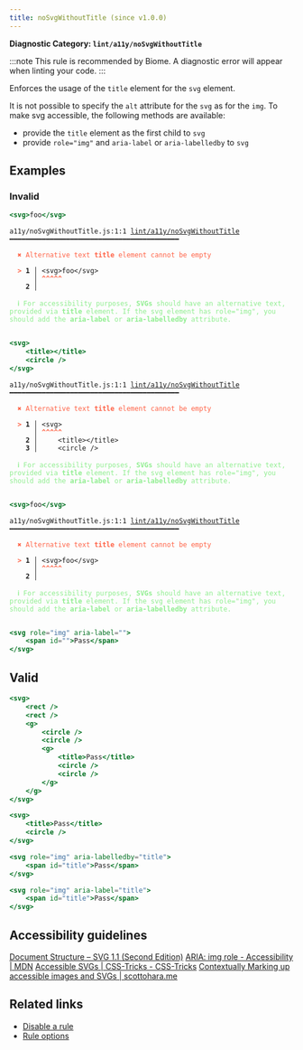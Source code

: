 ```yaml
---
title: noSvgWithoutTitle (since v1.0.0)
---
```


**Diagnostic Category: `lint/a11y/noSvgWithoutTitle`**

:::note
This rule is recommended by Biome. A diagnostic error will appear when linting your code.
:::

Enforces the usage of the `title` element for the `svg` element.

It is not possible to specify the `alt` attribute for the `svg` as for the `img`.
To make svg accessible, the following methods are available:

- provide the `title` element as the first child to `svg`
- provide `role="img"` and `aria-label` or `aria-labelledby` to `svg`

## Examples

### Invalid

```jsx
<svg>foo</svg>
```

<pre class="language-text"><code class="language-text">a11y/noSvgWithoutTitle.js:1:1 <a href="https://biomejs.dev/linter/rules/no-svg-without-title">lint/a11y/noSvgWithoutTitle</a> ━━━━━━━━━━━━━━━━━━━━━━━━━━━━━━━━━━━━━━━━━━

<strong><span style="color: Tomato;">  </span></strong><strong><span style="color: Tomato;">✖</span></strong> <span style="color: Tomato;">Alternative text </span><span style="color: Tomato;"><strong>title</strong></span><span style="color: Tomato;"> element cannot be empty</span>
  
<strong><span style="color: Tomato;">  </span></strong><strong><span style="color: Tomato;">&gt;</span></strong> <strong>1 │ </strong>&lt;svg&gt;foo&lt;/svg&gt;
   <strong>   │ </strong><strong><span style="color: Tomato;">^</span></strong><strong><span style="color: Tomato;">^</span></strong><strong><span style="color: Tomato;">^</span></strong><strong><span style="color: Tomato;">^</span></strong><strong><span style="color: Tomato;">^</span></strong>
    <strong>2 │ </strong>
  
<strong><span style="color: lightgreen;">  </span></strong><strong><span style="color: lightgreen;">ℹ</span></strong> <span style="color: lightgreen;">For accessibility purposes, </span><span style="color: lightgreen;"><strong>SVGs</strong></span><span style="color: lightgreen;"> should have an alternative text, provided via </span><span style="color: lightgreen;"><strong>title</strong></span><span style="color: lightgreen;"> element. If the svg element has role=&quot;img&quot;, you should add the </span><span style="color: lightgreen;"><strong>aria-label</strong></span><span style="color: lightgreen;"> or </span><span style="color: lightgreen;"><strong>aria-labelledby</strong></span><span style="color: lightgreen;"> attribute.</span>
  
</code></pre>

```jsx
<svg>
    <title></title>
    <circle />
</svg>
```

<pre class="language-text"><code class="language-text">a11y/noSvgWithoutTitle.js:1:1 <a href="https://biomejs.dev/linter/rules/no-svg-without-title">lint/a11y/noSvgWithoutTitle</a> ━━━━━━━━━━━━━━━━━━━━━━━━━━━━━━━━━━━━━━━━━━

<strong><span style="color: Tomato;">  </span></strong><strong><span style="color: Tomato;">✖</span></strong> <span style="color: Tomato;">Alternative text </span><span style="color: Tomato;"><strong>title</strong></span><span style="color: Tomato;"> element cannot be empty</span>
  
<strong><span style="color: Tomato;">  </span></strong><strong><span style="color: Tomato;">&gt;</span></strong> <strong>1 │ </strong>&lt;svg&gt;
   <strong>   │ </strong><strong><span style="color: Tomato;">^</span></strong><strong><span style="color: Tomato;">^</span></strong><strong><span style="color: Tomato;">^</span></strong><strong><span style="color: Tomato;">^</span></strong><strong><span style="color: Tomato;">^</span></strong>
    <strong>2 │ </strong>    &lt;title&gt;&lt;/title&gt;
    <strong>3 │ </strong>    &lt;circle /&gt;
  
<strong><span style="color: lightgreen;">  </span></strong><strong><span style="color: lightgreen;">ℹ</span></strong> <span style="color: lightgreen;">For accessibility purposes, </span><span style="color: lightgreen;"><strong>SVGs</strong></span><span style="color: lightgreen;"> should have an alternative text, provided via </span><span style="color: lightgreen;"><strong>title</strong></span><span style="color: lightgreen;"> element. If the svg element has role=&quot;img&quot;, you should add the </span><span style="color: lightgreen;"><strong>aria-label</strong></span><span style="color: lightgreen;"> or </span><span style="color: lightgreen;"><strong>aria-labelledby</strong></span><span style="color: lightgreen;"> attribute.</span>
  
</code></pre>

```jsx
<svg>foo</svg>
```

<pre class="language-text"><code class="language-text">a11y/noSvgWithoutTitle.js:1:1 <a href="https://biomejs.dev/linter/rules/no-svg-without-title">lint/a11y/noSvgWithoutTitle</a> ━━━━━━━━━━━━━━━━━━━━━━━━━━━━━━━━━━━━━━━━━━

<strong><span style="color: Tomato;">  </span></strong><strong><span style="color: Tomato;">✖</span></strong> <span style="color: Tomato;">Alternative text </span><span style="color: Tomato;"><strong>title</strong></span><span style="color: Tomato;"> element cannot be empty</span>
  
<strong><span style="color: Tomato;">  </span></strong><strong><span style="color: Tomato;">&gt;</span></strong> <strong>1 │ </strong>&lt;svg&gt;foo&lt;/svg&gt;
   <strong>   │ </strong><strong><span style="color: Tomato;">^</span></strong><strong><span style="color: Tomato;">^</span></strong><strong><span style="color: Tomato;">^</span></strong><strong><span style="color: Tomato;">^</span></strong><strong><span style="color: Tomato;">^</span></strong>
    <strong>2 │ </strong>
  
<strong><span style="color: lightgreen;">  </span></strong><strong><span style="color: lightgreen;">ℹ</span></strong> <span style="color: lightgreen;">For accessibility purposes, </span><span style="color: lightgreen;"><strong>SVGs</strong></span><span style="color: lightgreen;"> should have an alternative text, provided via </span><span style="color: lightgreen;"><strong>title</strong></span><span style="color: lightgreen;"> element. If the svg element has role=&quot;img&quot;, you should add the </span><span style="color: lightgreen;"><strong>aria-label</strong></span><span style="color: lightgreen;"> or </span><span style="color: lightgreen;"><strong>aria-labelledby</strong></span><span style="color: lightgreen;"> attribute.</span>
  
</code></pre>

```jsx
<svg role="img" aria-label="">
    <span id="">Pass</span>
</svg>
```

## Valid

```jsx
<svg>
    <rect />
    <rect />
    <g>
        <circle />
        <circle />
        <g>
            <title>Pass</title>
            <circle />
            <circle />
        </g>
    </g>
</svg>
```

```jsx
<svg>
    <title>Pass</title>
    <circle />
</svg>
```

```jsx
<svg role="img" aria-labelledby="title">
    <span id="title">Pass</span>
</svg>
```

```jsx
<svg role="img" aria-label="title">
    <span id="title">Pass</span>
</svg>
```

## Accessibility guidelines

[Document Structure – SVG 1.1 (Second Edition)](https://www.w3.org/TR/SVG11/struct.html#DescriptionAndTitleElements)
[ARIA: img role - Accessibility | MDN](https://developer.mozilla.org/en-US/docs/Web/Accessibility/ARIA/Roles/img_role)
[Accessible SVGs | CSS-Tricks - CSS-Tricks](https://css-tricks.com/accessible-svgs/)
[Contextually Marking up accessible images and SVGs | scottohara.me](https://www.scottohara.me/blog/2019/05/22/contextual-images-svgs-and-a11y.html)

## Related links

- [Disable a rule](/linter/#disable-a-lint-rule)
- [Rule options](/linter/#rule-options)
